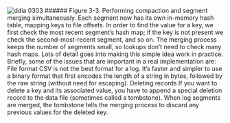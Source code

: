 ![ddia 0303](assets/ddia_0303.png) ###### Figure 3-3. Performing compaction and segment merging simultaneously. Each segment now has its own in-memory hash table, mapping keys to file offsets. In order to find
the value for a key, we first check the most recent segment’s hash map; if the key is not present we
check the second-most-recent segment, and so on. The merging process keeps the number of segments
small, so lookups don’t need to check many hash maps. Lots of detail goes into making this simple idea work in practice. Briefly, some of the
issues that are important in a real implementation are: File format CSV is not the best format for a log. It’s faster and simpler to use a binary format that first
encodes the length of a string in bytes, followed by the raw string (without need for escaping). Deleting records 
If you want to delete a key and its associated value, you have to append a special deletion record
to the data file (sometimes called a tombstone). When log segments are merged, the tombstone
tells the merging process to discard any previous values for the deleted key.